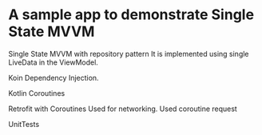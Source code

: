 # A sample app to demonstrate Single State MVVM 


Single State MVVM with repository pattern 
  It is implemented using single LiveData in the ViewModel.

Koin Dependency Injection.

Kotlin Coroutines

Retrofit with Coroutines
  Used for networking. Used coroutine request  


UnitTests
